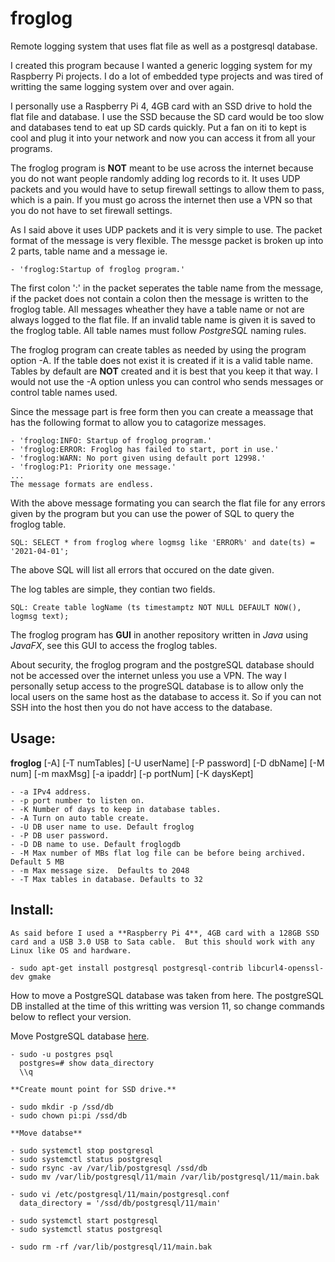 # froglog
Remote logging system that uses flat file as well as a postgresql database.

I created this program because I wanted a generic logging system for my Raspberry Pi projects.  I do a lot of embedded type projects and was tired of writting the same logging system over and over again.

I personally use a Raspberry Pi 4, 4GB card with an SSD drive to hold the flat file and database.  I use the SSD because the SD card would be too slow and databases tend to eat up SD cards quickly.  Put a fan on iti to kept is cool and plug it into your network and now you can access it from all your programs.

The froglog program is **NOT** meant to be use across the internet because you do not want people randomly adding log records to it.  It uses UDP packets and you would have to setup firewall settings to allow them to pass, which is a pain.  If you must go across the internet then use a VPN so that you do not have to set firewall settings.

As I said above it uses UDP packets and it is very simple to use.  The packet format of the message is very flexible.
The messge packet is broken up into 2 parts, table name and a message ie.

	- 'froglog:Startup of froglog program.'

The first colon ':' in the packet seperates the table name from the message, if the packet does not contain a colon then the message is written to the froglog table.  All messages wheather they have a table name or not are always logged to the flat file.  If an invalid table name is given it is saved to the froglog table.  All table names must follow *PostgreSQL* naming rules.

The froglog program can create tables as needed by using the program option -A. If the table does not exist it is created if it is a valid table name.  Tables by default are **NOT** created and it is best that you keep it that way.  I would not use the -A option unless you can control who sends messages or control table names used.

Since the message part is free form then you can create a meassage that has the following format to allow you to catagorize messages.

	- 'froglog:INFO: Startup of froglog program.'
	- 'froglog:ERROR: Froglog has failed to start, port in use.'
	- 'froglog:WARN: No port given using default port 12998.'
	- 'froglog:P1: Priority one message.'
	...
	The message formats are endless.

With the above message formating you can search the flat file for any errors given by the program but you can use the power of SQL to query the froglog table.

	SQL: SELECT * from froglog where logmsg like 'ERROR%' and date(ts) = '2021-04-01';

The above SQL will list all errors that occured on the date given.

The log tables are simple, they contian two fields.

	SQL: Create table logName (ts timestamptz NOT NULL DEFAULT NOW(), logmsg text);

The froglog program has **GUI** in another repository written in *Java* using *JavaFX*, see this GUI to access the froglog tables.

About security, the froglog program and the postgreSQL database should not be accessed over the internet unless you use a VPN.  The way I personally setup access to the progreSQL database is to allow only the local users on the same host as the database to access it.  So if you can not SSH into the host then you do not have access to the database.

## Usage:

**froglog** \[-A\] \[-T numTables\] \[-U userName\] \[-P password\] \[-D dbName\] \[-M num\] \[-m maxMsg\] \[-a ipaddr\] \[-p portNum\] \[-K daysKept\]

	- -a IPv4 address.
	- -p port number to listen on.
	- -K Number of days to keep in database tables.
	- -A Turn on auto table create.
	- -U DB user name to use. Default froglog
	- -P DB user password.
	- -D DB name to use. Default froglogdb
	- -M Max number of MBs flat log file can be before being archived.  Default 5 MB
	- -m Max message size.  Defaults to 2048
	- -T Max tables in database. Defaults to 32


## Install:

	As said before I used a **Raspberry Pi 4**, 4GB card with a 128GB SSD card and a USB 3.0 USB to Sata cable.  But this should work with any Linux like OS and hardware.

	- sudo apt-get install postgresql postgresql-contrib libcurl4-openssl-dev gmake

How to move a PostgreSQL database was taken from here.  The postgreSQL DB installed at the time of this writting was version 11, so change commands below to reflect your version.

Move PostgreSQL database [here](https://www.digitalocean.com/community/tutorials/how-to-move-a-postgresql-data-directory-to-a-new-location-on-ubuntu-16-04).

	- sudo -u postgres psql
	  postgres=# show data_directory
	  \\q

	**Create mount point for SSD drive.**

	- sudo mkdir -p /ssd/db
	- sudo chown pi:pi /ssd/db

	**Move databse**
	
	- sudo systemctl stop postgresql
	- sudo systemctl status postgresql
	- sudo rsync -av /var/lib/postgresql /ssd/db
	- sudo mv /var/lib/postgresql/11/main /var/lib/postgresql/11/main.bak

	- sudo vi /etc/postgresql/11/main/postgresql.conf
	  data_directory = '/ssd/db/postgresql/11/main'
	
	- sudo systemctl start postgresql
	- sudo systemctl status postgresql

	- sudo rm -rf /var/lib/postgresql/11/main.bak
